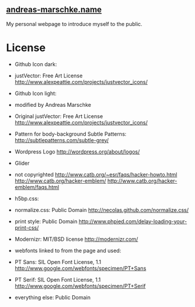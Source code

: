 [andreas-marschke.name](http://www.andreas-marschke.name)
-----------------------------------------------------------

My personal webpage to introduce myself to the public.

License 
==========

* Github Icon dark: 
 * justVector: Free Art License
	http://www.alexpeattie.com/projects/justvector_icons/

* Github Icon light:
 * modified by Andreas Marschke
 * Original justVector: Free Art License
	http://www.alexpeattie.com/projects/justvector_icons/

* Pattern for body-background
  Subtle Patterns: 
	http://subtlepatterns.com/subtle-grey/
* Wordpress Logo
  http://wordpress.org/about/logos/

* Glider
 * not copyrighted
   http://www.catb.org/~esr/faqs/hacker-howto.html
   http://www.catb.org/hacker-emblem/
   http://www.catb.org/hacker-emblem/faqs.html

* h5bp.css:
 * normalize.css: Public Domain
	http://necolas.github.com/normalize.css/
 * print style: Public Domain
	http://www.phpied.com/delay-loading-your-print-css/

* Modernizr: MIT/BSD license
	http://modernizr.com/

* webfonts linked to from the page and used:
 * PT Sans: SIL Open Font License, 1.1 
	http://www.google.com/webfonts/specimen/PT+Sans
 * PT Serif: SIL Open Font License, 1.1
	http://www.google.com/webfonts/specimen/PT+Serif

* everything else: Public Domain
 
